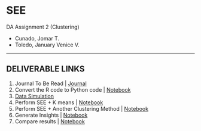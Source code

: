 # SEE
DA Assignment 2 (Clustering)
- Cunado, Jomar T.
- Toledo, January Venice V.

---

## DELIVERABLE LINKS ##

1. Journal To Be Read | [Journal](https://github.com/joms-hub/SEE/blob/main/pdf/s41598-022-10144-9.pdf)
2. Convert the R code to Python code | [Notebook](www.youtube.com)
3. [Data Simulation](www.facebook.com)
4. Perform SEE + K means | [Notebook](www.facebook.com)
5. Perform SEE + Another Clustering Method | [Notebook](www.facebook.com)
6. Generate Insights | [Notebook](www.facebook.com)
7. Compare results | [Notebook](www.facebook.com)
